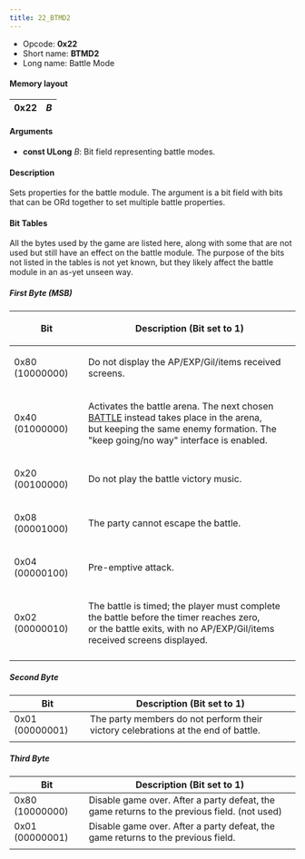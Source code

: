 ```yaml
---
title: 22_BTMD2
---
```


-   Opcode: **0x22**
-   Short name: **BTMD2**
-   Long name: Battle Mode

#### Memory layout

| 0x22 | *B* |
|------|-----|

#### Arguments

-   **const ULong** *B*: Bit field representing battle modes.

#### Description

Sets properties for the battle module. The argument is a bit field with bits that can be ORd together to set multiple battle properties.

#### Bit Tables

All the bytes used by the game are listed here, along with some that are not used but still have an effect on the battle module. The purpose of the bits not listed in the tables is not yet known, but they likely affect the battle module in an as-yet unseen way.

##### First Byte (MSB)

<table><thead><tr class="header"><th><p>Bit</p></th><th><p>Description (Bit set to 1)</p></th></tr></thead><tbody><tr class="odd"><td><p>0x80 (10000000)</p></td><td><p>Do not display the AP/EXP/Gil/items received screens.</p></td></tr><tr class="even"><td><p>0x40 (01000000)</p></td><td><p>Activates the battle arena. The next chosen <a href="70_BATTLE">BATTLE</a> instead takes place in the arena,<br />
but keeping the same enemy formation. The "keep going/no way" interface is enabled.</p></td></tr><tr class="odd"><td><p>0x20 (00100000)</p></td><td><p>Do not play the battle victory music.</p></td></tr><tr class="even"><td><p>0x08 (00001000)</p></td><td><p>The party cannot escape the battle.</p></td></tr><tr class="odd"><td><p>0x04 (00000100)</p></td><td><p>Pre-emptive attack.</p></td></tr><tr class="even"><td><p>0x02 (00000010)</p></td><td><p>The battle is timed; the player must complete the battle before the timer reaches zero,<br />
or the battle exits, with no AP/EXP/Gil/items received screens displayed.</p></td></tr><tr class="odd"><td></td><td></td></tr></tbody></table>

##### Second Byte

| Bit             | Description (Bit set to 1)                                                        |
|-----------------|-----------------------------------------------------------------------------------|
| 0x01 (00000001) | The party members do not perform their victory celebrations at the end of battle. |
|                 |                                                                                   |

##### Third Byte

| Bit             | Description (Bit set to 1)                                                                  |
|-----------------|---------------------------------------------------------------------------------------------|
| 0x80 (10000000) | Disable game over. After a party defeat, the game returns to the previous field. (not used) |
| 0x01 (00000001) | Disable game over. After a party defeat, the game returns to the previous field.            |
|                 |                                                                                             |
